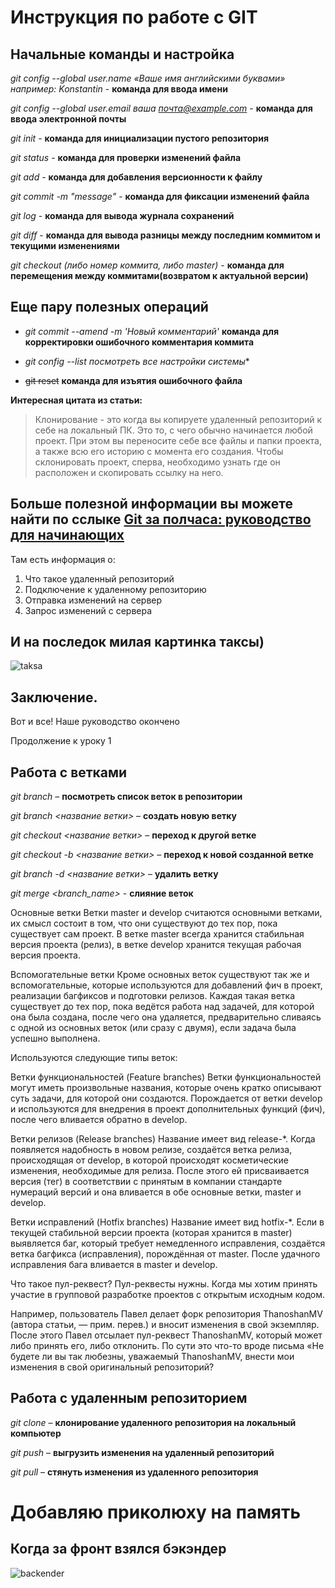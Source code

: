 # Инструкция по работе с GIT

## Начальные команды и настройка

*git config --global user.name «Ваше имя английскими буквами»  например: Konstantin* - **команда для ввода имени**

*git config --global user.email ваша почта@example.com* - **команда для ввода электронной почты**

*git init* - **команда для инициализации пустого репозитория**

*git status* - **команда для проверки изменений файла**

*git add* - **команда для добавления версионности к файлу**

*git commit -m "message"* - **команда для фиксации изменений файла**

*git log* - **команда для вывода журнала сохранений**

*git diff* - **команда для вывода разницы между последним коммитом и текущими изменениями**

*git checkout (либо номер коммита, либо master)* - **команда для перемещения между коммитами(возвратом к актуальной версии)**

## Еще пару полезных операций

* *git commit --amend -m 'Новый комментарий'* **команда для корректировки ошибочного комментария коммита**

* *git config --list* *посмотреть все настройки системы**

* ~~git reset~~ **команда для изъятия ошибочного файла**


__Интересная цитата из статьи:__

>Клонирование - это когда вы копируете удаленный репозиторий к себе на локальный ПК. Это то, с чего обычно начинается любой проект. При этом вы переносите себе все файлы и папки проекта, а также всю его историю с момента его создания. Чтобы склонировать проект, сперва, необходимо узнать где он расположен и скопировать ссылку на него.



## Больше полезной информации вы можете найти по сслыке  [Git за полчаса: руководство для начинающих](https://proglib.io/p/git-for-half-an-hour)

Там есть информация о:
1. Что такое удаленный репозиторий
2. Подключение к удаленному репозиторию
3. Отправка изменений на сервер
4. Запрос изменений с сервера


## И на последок милая картинка таксы)
![taksa](https://zeleniymir.org/wp-content/uploads/2019/04/Krolichya-taksa-93-998x1024.jpg)

## Заключение.
Вот и все! Наше руководство окончено

Продолжение к уроку 1

## Работа с ветками

*git branch* – **посмотреть список веток в репозитории**

*git branch <название ветки>* – **создать новую ветку**

*git checkout <название ветки>* – **переход к другой ветке**

*git checkout -b <название ветки>* – **переход к новой созданной ветке**

*git branch -d <название ветки>* – **удалить ветку**

*git merge <branch_name>* - **слияние веток**

Основные ветки
Ветки master и develop считаются основными ветками, их смысл состоит в том, что они существуют до тех пор, пока существует сам проект. В ветке master всегда хранится стабильная версия проекта (релиз), в ветке develop хранится текущая рабочая версия проекта.

Вспомогательные ветки
Кроме основных веток существуют так же и вспомогательные, которые используются для добавлений фич в проект, реализации багфиксов и подготовки релизов. Каждая такая ветка существует до тех пор, пока ведётся работа над задачей, для которой она была создана, после чего она удаляется, предварительно сливаясь с одной из основных веток (или сразу с двумя), если задача была успешно выполнена.

Используются следующие типы веток:

Ветки функциональностей (Feature branches)
Ветки функциональностей могут иметь произвольные названия, которые очень кратко описывают суть задачи, для которой они создаются. Порождается от ветки develop и используются для внедрения в проект дополнительных функций (фич), после чего вливается обратно в develop.

Ветки релизов (Release branches)
Название имеет вид release-*. Когда появляется надобность в новом релизе, создаётся ветка релиза, происходящая от develop, в которой происходят косметические изменения, необходимые для релиза. После этого ей присваивается версия (тег) в соответствии с принятым в компании стандарте нумераций версий и она вливается в обе основные ветки, master и develop.

Ветки исправлений (Hotfix branches)
Название имеет вид hotfix-*. Если в текущей стабильной версии проекта (которая хранится в master) выявляется баг, который требует немедленного исправления, создаётся ветка багфикса (исправления), порождённая от master. После удачного исправления бага вливается в master и develop.

Что такое пул-реквест?
Пул-реквесты нужны. Когда мы хотим принять участие в групповой разработке проектов с открытым исходным кодом.

Например, пользователь Павел делает форк репозитория ThanoshanMV (автора статьи, — прим. перев.) и вносит изменения в свой экземпляр. После этого Павел отсылает пул-реквест ThanoshanMV, который может либо принять его, либо отклонить. По сути это что-то вроде письма «Не будете ли вы так любезны, уважаемый ThanoshanMV, внести мои изменения в свой оригинальный репозиторий?


## Работа с удаленным репозиторием

*git clone* – **клонирование удаленного репозитория на локальный компьютер**

*git push* – **выгрузить изменения на удаленный репозиторий**

*git pull* – **стянуть изменения из удаленного репозитория**


# Добавляю приколюху на память
## Когда за фронт взялся бэкэндер

![backender](https://sun9-85.userapi.com/impg/ZWhNpbbHut8s1M2eiQBp5TTECYXPz3aOvIA5Cg/WdWXamKzvb8.jpg?size=604x364&quality=96&sign=c3c24ec4329205bcb30fa0facd28f9b5&type=album)